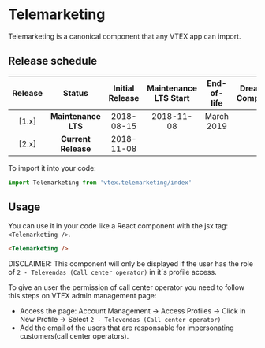 # Telemarketing
Telemarketing is a canonical component that any VTEX app can import.

## Release schedule
| Release  | Status              | Initial Release | Maintenance LTS Start | End-of-life | Dreamstore Compatibility
| :--:     | :---:               |  :---:          | :---:                 | :---:       | :---: 
| [1.x]    | **Maintenance LTS** |  2018-08-15     | 2018-11-08            | March 2019  | 1.x
| [2.x]    | **Current Release** |  2018-11-08     |                       |             | 2.x


To import it into your code: 
```js
import Telemarketing from 'vtex.telemarketing/index'
```

## Usage
You can use it in your code like a React component with the jsx tag: `<Telemarketing />`. 
```html
<Telemarketing />
```

DISCLAIMER: This component will only be displayed if the user has the role of `2 - Televendas (Call center operator)` in it´s profile access.

To give an user the permission of call center operator you need to follow this steps on VTEX admin management page:

- Access the page: Account Management -> Access Profiles -> Click in New Profile -> Select `2 - Televendas (Call center operator)`
- Add the email of the users that are responsable for impersonating customers(call center operators).
